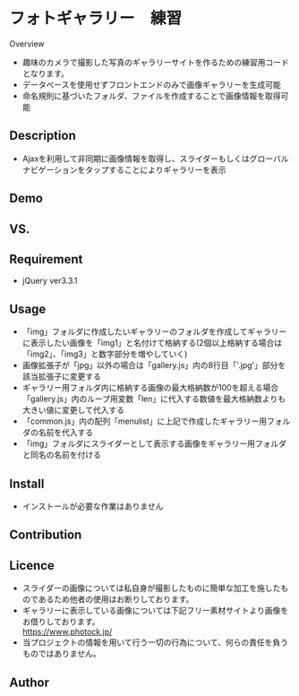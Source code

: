 フォトギャラリー　練習
====

Overview
- 趣味のカメラで撮影した写真のギャラリーサイトを作るための練習用コードとなります。
- データベースを使用せずフロントエンドのみで画像ギャラリーを生成可能
- 命名規則に基づいたフォルダ、ファイルを作成することで画像情報を取得可能

## Description
- Ajaxを利用して非同期に画像情報を取得し、スライダーもしくはグローバルナビゲーションをタップすることによりギャラリーを表示

## Demo

## VS.

## Requirement
- jQuery ver3.3.1

## Usage
- 「img」フォルダに作成したいギャラリーのフォルダを作成してギャラリーに表示したい画像を「img1」と名付けて格納する(2個以上格納する場合は「img2」、「img3」と数字部分を増やしていく)
- 画像拡張子が「jpg」以外の場合は「gallery.js」内の8行目「'.jpg'」部分を該当拡張子に変更する
- ギャラリー用フォルダ内に格納する画像の最大格納数が100を超える場合「gallery.js」内のループ用変数「len」に代入する数値を最大格納数よりも大きい値に変更して代入する
- 「common.js」内の配列「menulist」に上記で作成したギャラリー用フォルダの名前を代入する
- 「img」フォルダにスライダーとして表示する画像をギャラリー用フォルダと同名の名前を付ける

## Install
- インストールが必要な作業はありません

## Contribution

## Licence
- スライダーの画像については私自身が撮影したものに簡単な加工を施したものであるため他者の使用はお断りしております。
- ギャラリーに表示している画像については下記フリー素材サイトより画像をお借りしております。  
https://www.photock.jp/
- 当プロジェクトの情報を用いて行う一切の行為について、何らの責任を負うものではありません。

## Author

